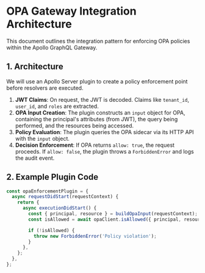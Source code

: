 
# OPA Gateway Integration Architecture

This document outlines the integration pattern for enforcing OPA policies within the Apollo GraphQL Gateway.

## 1. Architecture

We will use an Apollo Server plugin to create a policy enforcement point before resolvers are executed.

1.  **JWT Claims**: On request, the JWT is decoded. Claims like `tenant_id`, `user_id`, and `roles` are extracted.
2.  **OPA Input Creation**: The plugin constructs an `input` object for OPA, containing the principal's attributes (from JWT), the query being performed, and the resources being accessed.
3.  **Policy Evaluation**: The plugin queries the OPA sidecar via its HTTP API with the `input` object.
4.  **Decision Enforcement**: If OPA returns `allow: true`, the request proceeds. If `allow: false`, the plugin throws a `ForbiddenError` and logs the audit event.

## 2. Example Plugin Code

```typescript
const opaEnforcementPlugin = {
  async requestDidStart(requestContext) {
    return {
      async executionDidStart() {
        const { principal, resource } = buildOpaInput(requestContext);
        const isAllowed = await opaClient.isAllowed({ principal, resource });

        if (!isAllowed) {
          throw new ForbiddenError('Policy violation');
        }
      },
    };
  },
};
```

